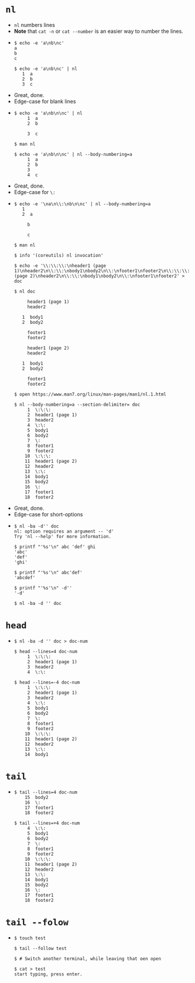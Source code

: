 # `nl`
- `nl` numbers lines
- **Note** that `cat -n` or `cat --number` is an easier way to number the lines.
- ```
  $ echo -e 'a\nb\nc'
  a
  b
  c

  $ echo -e 'a\nb\nc' | nl
     1  a
     2  b
     3  c
  ```
- Great, done.
- Edge-case for blank lines
- ```
  $ echo -e 'a\nb\n\nc' | nl
       1  a
       2  b

       3  c

  $ man nl

  $ echo -e 'a\nb\n\nc' | nl --body-numbering=a
       1  a
       2  b
       3  
       4  c

  ```
- Great, done.
- Edge-case for `\:`
- ```
  $ echo -e '\na\n\\:\nb\n\nc' | nl --body-numbering=a
     1  
     2  a

       b
       
       c

  $ man nl

  $ info '(coreutils) nl invocation'

  $ echo -e '\\:\\:\\:\nheader1 (page 1)\nheader2\n\\:\\:\nbody1\nbody2\n\\:\nfooter1\nfooter2\n\\:\\:\\:\nheader1 (page 2)\nheader2\n\\:\\:\nbody1\nbody2\n\\:\nfooter1\nfooter2' > doc

  $ nl doc

       header1 (page 1)
       header2

     1  body1
     2  body2

       footer1
       footer2

       header1 (page 2)
       header2

     1  body1
     2  body2

       footer1
       footer2

  $ open https://www.man7.org/linux/man-pages/man1/nl.1.html

  $ nl --body-numbering=a --section-delimiter= doc
       1  \:\:\:
       2  header1 (page 1)
       3  header2
       4  \:\:
       5  body1
       6  body2
       7  \:
       8  footer1
       9  footer2
      10  \:\:\:
      11  header1 (page 2)
      12  header2
      13  \:\:
      14  body1
      15  body2
      16  \:
      17  footer1
      18  footer2
  ```
- Great, done.
- Edge-case for short-options
- ```
  $ nl -ba -d'' doc
  nl: option requires an argument -- 'd'
  Try 'nl --help' for more information.

  $ printf "'%s'\n" abc 'def' ghi
  'abc'
  'def'
  'ghi'

  $ printf "'%s'\n" abc'def'
  'abcdef'

  $ printf "'%s'\n" -d''
  '-d'

  $ nl -ba -d '' doc
  ```

# `head`

- ```
  $ nl -ba -d '' doc > doc-num

  $ head --lines=4 doc-num
       1  \:\:\:
       2  header1 (page 1)
       3  header2
       4  \:\:

  $ head --lines=-4 doc-num
       1  \:\:\:
       2  header1 (page 1)
       3  header2
       4  \:\:
       5  body1
       6  body2
       7  \:
       8  footer1
       9  footer2
      10  \:\:\:
      11  header1 (page 2)
      12  header2
      13  \:\:
      14  body1

  ```

# `tail`

- ```
  $ tail --lines=4 doc-num
      15  body2
      16  \:
      17  footer1
      18  footer2

  $ tail --lines=+4 doc-num
       4  \:\:
       5  body1
       6  body2
       7  \:
       8  footer1
       9  footer2
      10  \:\:\:
      11  header1 (page 2)
      12  header2
      13  \:\:
      14  body1
      15  body2
      16  \:
      17  footer1
      18  footer2
  ```

# `tail --folow`

- ```
  $ touch test

  $ tail --follow test

  $ # Switch another terminal, while leaving that oen open

  $ cat > test
  start typing, press enter.
  ```
